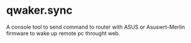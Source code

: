 # qwaker.sync
A console tool to send command to router with ASUS or Asuswrt-Merlin firmware to wake up remote pc throught web.
